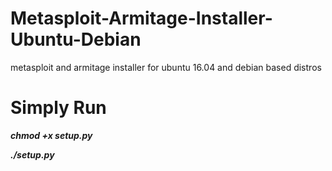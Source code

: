 # Metasploit-Armitage-Installer-Ubuntu-Debian
metasploit and armitage installer for ubuntu 16.04 and debian based distros

# Simply Run
***chmod +x setup.py***

***./setup.py***

